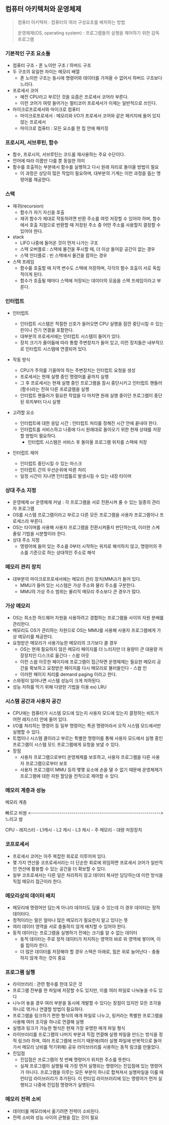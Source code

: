 

## 컴퓨터 아키텍처와 운영체제

> 컴퓨터 아키텍처 : 컴퓨터의 여러 구성요초를 배치하는 방법
>
> 운영체제(OS, operating system) : 프로그램들의 실행을 제어하기 위한 감독 프로그램



### 기본적인 구조 요소들

- 컴퓨터 구조 - 폰 노이만 구조 / 하버드 구조
- 두 구조의 유일한 차이는 메모리 배열
  - 폰 노이만 구조는 동시에 명령어와 데이터를 가져올 수 없어서 하버드 구조보다 느리다.
- 프로세서 코어
  - 예전 CPU라고 부르던 것을 요즘은 프로세서 코어라 부른다.
  - 이런 코어가 여럿 들어가는 멀티코어 프로세서가 이제는 일반적으로 쓰인다.
- 마이크로프로세서와 마이크로 컴퓨터
  - 마이크로프로세서 : 메모리와 I/O가 프로세서 코어와 같은 패키지에 들어 있지 않는 프로세서
  - 마이크로 컴퓨터 : 모든 요소를 한 칩 안에 패키징



### 프로시저, 서브루틴, 함수

- 함수, 프로시저, 서브루틴는 코드를 재사용하는 주요 수단이다.
- 언어에 따라 이름만 다를 뿐 동일한 의미
- 함수를 호출하는 부분에서 함수를 실행하고 다시 원래 자리로 돌아올 방법이 필요
  - 이 과정은 상당히 많은 작업이 필요하며, 대부분의 기계는 이런 과정을 돕는 명령어를 제공한다.



### 스택

- 재귀(recursion)
  -  함수가 자기 자신을 호출
  - 재귀 함수가 제대로 작동하려면 반환 주소를 여럿 저장할 수 있어야 하며, 함수에서 호출 지점으로 반환할 때 저장된 주소 중 어떤 주소를 사용할지 결정할 수 있어야 한다.
- stack
  - LIFO 나중에 들어온 것이 먼저 나가는 구조
  - 스택 오버플로 : 스택에 물건을 푸시할 때, 더 이상 들어갈 공간이 없는 경우
  - 스택 언더플로 : 빈 스택에서 물건을 팝하는 경우
- 스택 프레임
  - 함수를 호출할 때 지역 변수도 스택에 저장하며, 각각의 함수 호출이 서로 독립적이게 된다.
  - 함수가 호출될 때마다 스택에 저장되는 데이터의 모음을 스택 프레임이라고 부른다.



### 인터럽트

- 인터럽트
  - 인터럽트 시스템은 적절한 신호가 들어오면 CPU 실행을 잠깐 중단시킬 수 있는 핀이나 전기 연결을 포함한다.
  - 대부분의 프로세서에는 인터럽트 시스템이 들어가 있다.
  - 장치 크기가 줄어듦에 따라 통합 주변장치가 들어 있고, 이런 장치들은 내부적으로 인터럽트 시스템에 연결되어 있다.
- 작동 방식
  - CPU가 주의를 기울여야 하는 주변장치는 인터럽트 요청을 생성
  - 프로세서는 현재 실행 중인 명령어를 끝까지 실행
  - 그 후 프로세서는 현재 실행 중인 프로그램을 잠시 중단시키고 인터럽트 핸들러(함수)라는 전혀 다른 프로글램을 실행
  - 인터럽트 핸들러가 필요한 작업을 다 마치면 원래 실행 중이던 프로그램이 중단된 위치부터 다시 실행

- 고려할 요소
  - 인터럽트에 대한 응답 시간 : 인터럽트 처리를 정해진 시간 안에 끝내야 한다.
  - 인터럽트를 서비스하고 나중에 다시 원래대로 돌아오기 위한 현재 상태를 저장할 방법이 필요하다.
    - 인터럽트 시스템은 서비스 후 돌아올 프로그램 위치를 스택에 저장
- 인터럽트 제어
  - 인터럽트 중단시킬 수 있는 마스크
  - 인터럽트 간의 우선순위에 따른 처리
  - 일정 시간이 지나면 인터럽틀르 발생시킬 수 있는 내장 타이머



### 상대 주소 지정

- 운영체제 or 운영체제 커널 : 각 프로그램을 서로 전환시켜 줄 수 있는 일종의 관리자 프로그램
- OS를 시스템 프로그램이라고 부르고 다른 모든 프로그램을 사용자 프로그램이나 프로세스라 부른다.
- OS는 타이머를 사용해 사용자 프로그램을 전환시켜줄지 판단하는데, 이러한 스케줄링 기법을 시분할이라 한다.
- 상대 주소 지정
  - 명령어에 들어 있는 주소를 0부터 시작하는 위치로 해석하지 않고, 명령어의 주소를 기준으로 하는 상대적인 주소로 해석



### 메모리 관리 장치

- 대부분의 마이크로프로세서에는 메모리 관리 장치(MMU)가 들어 있다.
  - MMU가 들어 있는 시스템은 가상 주소와 물리 주소를 구분한다.
  - MMU의 가상 주소 범위는 물리적 메모리 주소보다 큰 경우가 많다.



### 가상 메모리

- OS는 희소한 하드웨어 자원을 사용하려고 경합하는 프로그램들 사이의 자원 분배를 관리한다.
- 메모리도 OS가 관리하는 자원으로 OS는 MMU를 사용해 사용자 프로그램에게 가상 메모리를 제공한다.
- 요청받은 메모리가 사용가능한 메모리의 크기보다 클 경우
  - OS는 현재 필요하지 않은 메모리 페이지를 더 느리지만 더 용량이 큰 대용량 저장장치인 디스크로 옮긴다 - 스왑 아웃
  - 이런 스왑 아웃한 페이지에 프로그램이 접근하면 운영체제는 필요한 메모리 공간을 확보하고 요청받은 페이지를 다시 메모리로 불러들인다 - 스왑 인
  - 이러한 페이지 처리를 demand paging 이라고 한다.
- 스와핑이 일어나면 시스템 성능이 크게 저하된다.
- 성능 저하를 막기 위해 다양한 기법을 이용 ex) LRU



### 시스템 공간과  사용자 공간

- CPU에는 컴퓨터가 시스템 모드에 있는지 사용자 모드에 있는지 결정하는 비트가 어떤 레지스터 안에 들어 있다.
- I/O를 처리하는 명령어 등 일부 명령어는 특권 명령어라서 오직 시스템 모드에서만 실행할 수 있다.
- 트랩이나 시스템 콜이라고 부르는 특별한 명령어를 통해 사용자 모드에서 실행 중인 프로그램이 시스템 모드 프로그램에게 요청을 보낼 수 있다.
- 장점
  - 사용자 프로그램으로부터 운영체제를 보호하고, 사용자 프로그램을 다른 사용자 프로그램으로부터 보호
  - 사용자 프로그램이 MMU 등의 몇몇 요소에 손을 댈 수 없기 때문에 운영체제가 프로그램에 대한 자원 할당을 전적으로 제어할 수 있다.



### 메모리 계층과 성능

메모리 계층

빠르고 비쌈 <---------------------------------------------------------------->느리고 쌈

CPU - 레지스터 - L1캐시 - L2 캐시 - L3 캐시 - 주 메모리 - 대량 저장장치



### 코프로세서

- 프로세서 코어는 아주 복잡한 회로로 이루어져 있다.
- 몇 가지 연산을 코프로세서라는 더 단순한 회로에 위임하면 프로세서 코어가 일반적인 연산에 활용할 수 있는 공간을 더 확보할 수 있다.
- 일부 코프로세서는 다른 일은 처리하지 않고 데이터 복사만 담당하는데 이런 방식을 직접 메모리 접근이라 한다.



### 메모리상의 데이터 배치

- 메모리에 명령어만 담는게 아니라 데이터도 담을 수 있는데 이 경우 데이터는 정적 데이터다.
- 정적이라는 말은 얼마나 많은 메모리가 필요한지 알고 있다는 뜻
- 여러 데이터 영역을 서로 충돌하지 않게 배치할 수 있어야 한다.
- 동적 데이터는 프로그램을 실행하기 전에는 크기를 알 수 없는 데이터
  - 동적 데이터는 주로 정적 데이터가 차지하는 영역의 바로 위 영역에 쌓이며, 이를 힙이라 한다.
  - 더 많은 데이터를 저장해야 할 경우 스택은 아래로, 힙은 위로 늘어난다 - 충돌하지 않게 하는 것이 중요



### 프로그램 실행

- 라이브러리 : 관련 함수를 한데 모은 것
- 프로그램 전부를 한 파일에 저장할 수도 있지만, 이를 여러 파일로 나눠놓을 수도 있다
- 나누어 놓을 경우 여러 부분을 동시에 개발할 수 있다는 장점이 있지만 모든 조각을 하나로 엮거나 연결할 방법이 필요하다.
- 프로그램을 링크하기 편한 형식의 매개 파일로 나누고, 링커라는 특별한 프로그램을 사용해 여러 조각을 하나로 연결해 실행
- 실행과 링크가 가능한 형식은 현재 가장 유명한 매개 파일 형식
- 라이브러리를 프로그램의 나머지 부분과 직접 연결해 실행 파일을 만드는 방식을 정적 링크라 하며, 여러 프로그램에 쓰이기 때문에(여러 실행 파일에 반복적으로 들어가서 메모리 낭비를 막기위해) 공유 라이브러리를 사용하는 동적 링크를 만들었다.
- 진입점
  - 진입점은 프로그램의 첫 번째 명령어가 위치한 주소를 뜻한다.
  - 실제 프로그램이 실행될 때 가장 먼저 실행되는 명령어는 진입점에 있는 명령어가 아니다. 프로그램을 이루는 모든 부분이 하나로 합쳐져서 실행파일을 이룰 때 런타임 라이브러리가 추가된다. 이 런타임 라이브러리에 있는 명령어가 먼저 실행되고 나중에 진입점 명령어가 실행된다.



### 메모리 전력 소비

- 데이터를 메모리에서 옮기려면 전력이 소비된다.
- 전력 소비와 성능 사이의 균형을 잡는 것이 필요